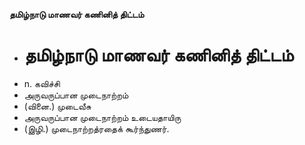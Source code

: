 **தமிழ்நாடு மாணவர் கணினித் திட்டம்**
- # தமிழ்நாடு மாணவர் கணினித் திட்டம்
- n. கவிச்சி
- அருவருப்பான முடைநாற்றம்
- (வினை.) முடைவீசு
- அருவருப்பான முடைநாற்றம் உடையதாயிரு
- (இழி.) முடைநாற்றத்ரதைக் கூர்ந்துணர்.

